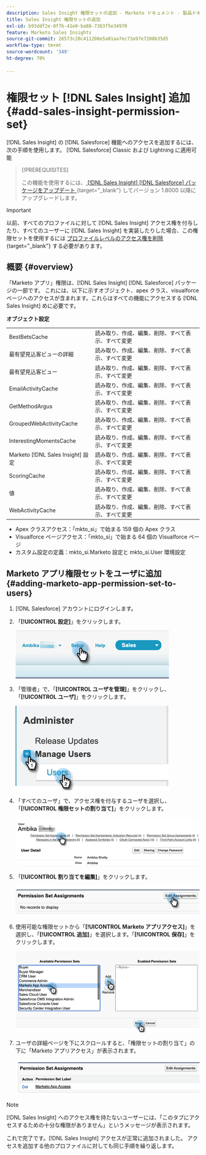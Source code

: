 ```yaml
---
description: Sales Insight 権限セットの追加 - Marketo ドキュメント - 製品ドキュメント
title: Sales Insight 権限セットの追加
exl-id: b93ddf2e-0f7b-41e0-ba88-7363f5e34970
feature: Marketo Sales Insights
source-git-commit: 26573c20c411208e5a01aa7ec73a97e7208b35d5
workflow-type: tm+mt
source-wordcount: '349'
ht-degree: 70%

---
```


# 権限セット [!DNL Sales Insight] 追加 {#add-sales-insight-permission-set}

[!DNL Sales Insight] の [!DNL Salesforce] 機能へのアクセスを追加するには、次の手順を使用します。 [!DNL Salesforce] Classic および Lightning に適用可能

>[!PREREQUISITES]
>
>この機能を使用するには、[ [!DNL Sales Insight] [!DNL Salesforce] パッケージをアップデート ](/help/marketo/product-docs/marketo-sales-insight/msi-for-salesforce/upgrading/upgrading-your-msi-package.md){target="_blank"} してバージョン 1.8000 以降にアップグレードします。

>[!IMPORTANT]
>
>以前、すべてのプロファイルに対して [!DNL Sales Insight] アクセス権を付与したり、すべてのユーザーに [!DNL Sales Insight] を実装したりした場合、この権限セットを使用するには [ プロファイルレベルのアクセス権を削除 ](/help/marketo/product-docs/marketo-sales-insight/msi-for-salesforce/configuration/remove-sales-insight-access.md){target="_blank"} する必要があります。

## 概要 {#overview}

「Marketo アプリ」権限は、[!DNL Sales Insight] [!DNL Salesforce] パッケージの一部です。 これには、以下に示すオブジェクト、apex クラス、visualforce ページへのアクセスが含まれます。これらはすべての機能にアクセスする [!DNL Sales Insight] めに必要です。

**オブジェクト設定**

<table>
 <tbody>
 <tr>
   <td>BestBetsCache</td>
   <td>読み取り、作成、編集、削除、すべて表示、すべて変更</td>
  </tr>
  <tr>
   <td>最有望見込客ビューの詳細</td>
   <td>読み取り、作成、編集、削除、すべて表示、すべて変更</td>
  </tr>
  <tr>
   <td>最有望見込客ビュー</td>
   <td>読み取り、作成、編集、削除、すべて表示、すべて変更</td>
  </tr>
  <tr>
   <td>EmailActivityCache</td>
   <td>読み取り、作成、編集、削除、すべて表示、すべて変更</td>
  </tr>
  <tr>
   <td>GetMethodArgus</td>
   <td>読み取り、作成、編集、削除、すべて表示、すべて変更</td>
  </tr>
  <tr>
   <td>GroupedWebActivityCache</td>
   <td>読み取り、作成、編集、削除、すべて表示、すべて変更</td>
  </tr>
  <tr>
   <td>InterestingMomentsCache</td>
   <td>読み取り、作成、編集、削除、すべて表示、すべて変更</td>
  </tr>
  <tr>
   <td>Marketo [!DNL Sales Insight] 設定</td>
   <td>読み取り、作成、編集、削除、すべて表示、すべて変更</td>
  </tr>
  <tr>
   <td>ScoringCache</td>
   <td>読み取り、作成、編集、削除、すべて表示、すべて変更</td>
  </tr>
  <tr>
   <td>値</td>
   <td>読み取り、作成、編集、削除、すべて表示、すべて変更</td>
  </tr>
  <tr>
   <td>WebActivityCache</td>
   <td>読み取り、作成、編集、削除、すべて表示、すべて変更</td>
  </tr>
 </tbody>
</table>

* Apex クラスアクセス：「mkto_si」で始まる 159 個の Apex クラス
* Visualforce ページアクセス：「mkto_si」で始まる 64 個の Visualforce ページ
* カスタム設定の定義：mkto_si.Marketo 設定と mkto_si.User 環境設定

## Marketo アプリ権限セットをユーザに追加 {#adding-marketo-app-permission-set-to-users}

1. [!DNL Salesforce] アカウントにログインします。

1. 「**[!UICONTROL 設定]**」をクリックします。

   ![](assets/add-sales-insight-permission-set-1.png)

1. 「管理者」で、「**[!UICONTROL ユーザを管理]**」をクリックし、「**[!UICONTROL ユーザ]**」をクリックします。

   ![](assets/add-sales-insight-permission-set-2.png)

1. 「すべてのユーザ」で、アクセス権を付与するユーザを選択し、「**[!UICONTROL 権限セットの割り当て]**」をクリックします。

   ![](assets/add-sales-insight-permission-set-3.png)

1. 「**[!UICONTROL 割り当てを編集]**」をクリックします。

   ![](assets/add-sales-insight-permission-set-4.png)

1. 使用可能な権限セットから「**[!UICONTROL Marketo アプリアクセス]**」を選択し、「**[!UICONTROL 追加]**」を選択します。「**[!UICONTROL 保存]**」をクリックします。

   ![](assets/add-sales-insight-permission-set-5.png)

1. ユーザの詳細ページを下にスクロールすると、「権限セットの割り当て」の下に「Marketo アプリアクセス」が表示されます。

   ![](assets/add-sales-insight-permission-set-6.png)

>[!NOTE]
>
>[!DNL Sales Insight] へのアクセス権を持たないユーザーには、「このタブにアクセスするための十分な権限がありません」というメッセージが表示されます。

これで完了です。[!DNL Sales Insight] アクセスが正常に追加されました。 アクセスを追加する他のプロファイルに対しても同じ手順を繰り返します。
